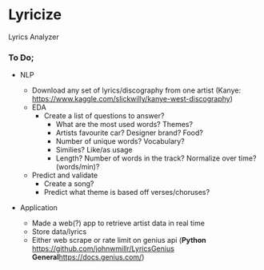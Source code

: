 # Lyricize
Lyrics Analyzer

### To Do;
- NLP
    - Download any set of lyrics/discography from one artist (Kanye: https://www.kaggle.com/slickwilly/kanye-west-discography)
    - EDA
        - Create a list of questions to answer?
            - What are the most used words? Themes? 
            - Artists favourite car? Designer brand? Food?
            - Number of unique words? Vocabulary?
            - Similies? Like/as usage
            - Length? Number of words in the track? Normalize over time? (words/min)?
    - Predict and validate
        - Create a song?
        - Predict what theme is based off verses/choruses?

- Application
    - Made a web(?) app to retrieve artist data in real time
    - Store data/lyrics
    - Either web scrape or rate limit on genius api (<b>Python</b> https://github.com/johnwmillr/LyricsGenius <b>General</b>https://docs.genius.com/)